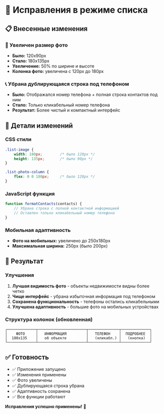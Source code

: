 # 🔧 Исправления в режиме списка

## 📋 Внесенные изменения

### 📸 Увеличен размер фото
- **Было:** 120x90px
- **Стало:** 180x135px
- **Увеличение:** 50% по ширине и высоте
- **Колонка фото:** увеличена с 120px до 180px

### 📞 Убрана дублирующаяся строка под телефоном
- **Было:** Отображался номер телефона + полная строка контактов под ним
- **Стало:** Только кликабельный номер телефона
- **Результат:** Более чистый и компактный интерфейс

## 🎯 Детали изменений

### CSS стили
```css
.list-image {
    width: 180px;        /* было 120px */
    height: 135px;       /* было 90px */
}

.list-photo-column {
    flex: 0 0 180px;     /* было 120px */
}
```

### JavaScript функция
```javascript
function formatContacts(contacts) {
    // Убрана строка с полной контактной информацией
    // Оставлен только кликабельный номер телефона
}
```

### Мобильная адаптивность
- **Фото на мобильных:** увеличено до 250x180px
- **Максимальная ширина:** 250px (было 200px)

## 📱 Результат

### Улучшения
1. **Лучшая видимость фото** - объекты недвижимости видны более четко
2. **Чище интерфейс** - убрана избыточная информация под телефоном
3. **Сохранена функциональность** - телефоны остались кликабельными
4. **Улучшена адаптивность** - большие фото на мобильных устройствах

### Структура колонок (обновленная)
```
┌─────────────┬──────────────────────┬──────────────┬─────────────┐
│    ФОТО     │   ИНФОРМАЦИЯ         │   ТЕЛЕФОН    │  ПОДРОБНЕЕ  │
│  180x135    │   об объекте         │   (кликабл.) │   (кнопка)  │
└─────────────┴──────────────────────┴──────────────┴─────────────┘
```

## ✅ Готовность

- ✅ Приложение запущено
- ✅ Изменения применены
- ✅ Фото увеличены
- ✅ Дублирующаяся строка убрана
- ✅ Адаптивность сохранена
- ✅ Все функции работают

**Исправления успешно применены!** 🎉 